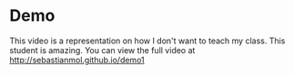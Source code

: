 # Demo
This video is a representation on how I don't want to teach my class. This student is amazing.
You can view the full video at http://sebastianmol.github.io/demo1

